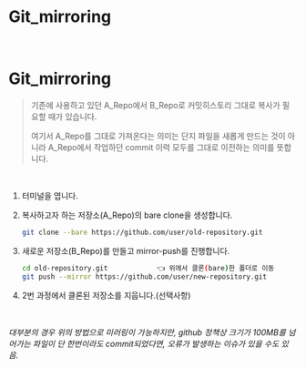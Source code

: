 # Git_mirroring


​	

# Git_mirroring

>기존에 사용하고 있던 A_Repo에서 B_Repo로 커밋히스토리 그대로 복사가 필요할 때가 있습니다. 
>
>여기서 A_Repo를 그대로 가져온다는 의미는 단지 파일을 새롭게 만드는 것이 아니라 A_Repo에서 작업하던 commit 이력 모두를 그대로 이전하는 의미를 뜻합니다. 

​	

1. 터미널을 엽니다. 

2. 복사하고자 하는 저장소(A_Repo)의 bare clone을 생성합니다. 

   ```bash
   git clone --bare https://github.com/user/old-repository.git
   ```

3. 새로운 저장소(B_Repo)를 만들고 mirror-push를 진행합니다. 

   ```bash
   cd old-repository.git			👈 위에서 클론(bare)한 폴더로 이동
   git push --mirror https://github.com/user/new-repository.git
   ```

4. 2번 과정에서 클론된 저장소를 지웁니다.(선택사항)

   ​	

*대부분의 경우 위의 방법으로 미러링이 가능하지만, github 정책상 크기가 100MB를 넘어가는 파일이 단 한번이라도 commit되었다면, 오류가 발생하는 이슈가 있을 수도 있음.*
